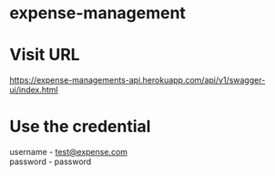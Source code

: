# expense-management
# Visit URL
https://expense-managements-api.herokuapp.com/api/v1/swagger-ui/index.html

# Use the credential
username - test@expense.com <br />
password - password
